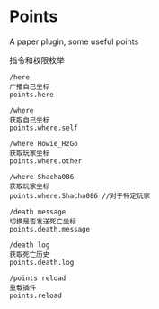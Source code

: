 # Points
A paper plugin, some useful points

指令和权限枚举

    /here
    广播自己坐标
    points.here

    /where
    获取自己坐标
    points.where.self
    
    /where Howie_HzGo
    获取玩家坐标
    points.where.other
    
    /where Shacha086
    获取玩家坐标
    points.where.Shacha086 //对于特定玩家

    /death message
    切换是否发送死亡坐标
    points.death.message
    
    /death log
    获取死亡历史
    points.death.log

    /points reload
    重载插件
    points.reload
 